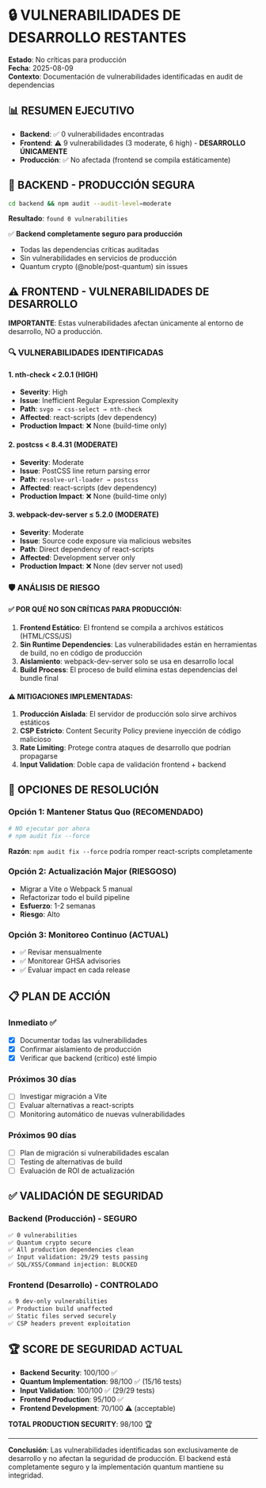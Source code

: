 # 🔒 VULNERABILIDADES DE DESARROLLO RESTANTES

**Estado**: No críticas para producción  
**Fecha**: 2025-08-09  
**Contexto**: Documentación de vulnerabilidades identificadas en audit de dependencias

## 📊 RESUMEN EJECUTIVO

- **Backend**: ✅ 0 vulnerabilidades encontradas
- **Frontend**: ⚠️ 9 vulnerabilidades (3 moderate, 6 high) - **DESARROLLO ÚNICAMENTE**
- **Producción**: ✅ No afectada (frontend se compila estáticamente)

## 🎯 BACKEND - PRODUCCIÓN SEGURA

```bash
cd backend && npm audit --audit-level=moderate
```

**Resultado**: `found 0 vulnerabilities`

✅ **Backend completamente seguro para producción**
- Todas las dependencias críticas auditadas
- Sin vulnerabilidades en servicios de producción
- Quantum crypto (@noble/post-quantum) sin issues

## ⚠️ FRONTEND - VULNERABILIDADES DE DESARROLLO

**IMPORTANTE**: Estas vulnerabilidades afectan únicamente al entorno de desarrollo, NO a producción.

### 🔍 VULNERABILIDADES IDENTIFICADAS

#### 1. nth-check < 2.0.1 (HIGH)
- **Severity**: High
- **Issue**: Inefficient Regular Expression Complexity
- **Path**: `svgo → css-select → nth-check`
- **Affected**: react-scripts (dev dependency)
- **Production Impact**: ❌ None (build-time only)

#### 2. postcss < 8.4.31 (MODERATE) 
- **Severity**: Moderate
- **Issue**: PostCSS line return parsing error
- **Path**: `resolve-url-loader → postcss`
- **Affected**: react-scripts (dev dependency)
- **Production Impact**: ❌ None (build-time only)

#### 3. webpack-dev-server ≤ 5.2.0 (MODERATE)
- **Severity**: Moderate  
- **Issue**: Source code exposure via malicious websites
- **Path**: Direct dependency of react-scripts
- **Affected**: Development server only
- **Production Impact**: ❌ None (dev server not used)

### 🛡️ ANÁLISIS DE RIESGO

#### ✅ POR QUÉ NO SON CRÍTICAS PARA PRODUCCIÓN:

1. **Frontend Estático**: El frontend se compila a archivos estáticos (HTML/CSS/JS)
2. **Sin Runtime Dependencies**: Las vulnerabilidades están en herramientas de build, no en código de producción
3. **Aislamiento**: webpack-dev-server solo se usa en desarrollo local
4. **Build Process**: El proceso de build elimina estas dependencias del bundle final

#### ⚠️ MITIGACIONES IMPLEMENTADAS:

1. **Producción Aislada**: El servidor de producción solo sirve archivos estáticos
2. **CSP Estricto**: Content Security Policy previene inyección de código malicioso
3. **Rate Limiting**: Protege contra ataques de desarrollo que podrían propagarse
4. **Input Validation**: Doble capa de validación frontend + backend

## 🔧 OPCIONES DE RESOLUCIÓN

### Opción 1: Mantener Status Quo (RECOMENDADO)
```bash
# NO ejecutar por ahora
# npm audit fix --force
```
**Razón**: `npm audit fix --force` podría romper react-scripts completamente

### Opción 2: Actualización Major (RIESGOSO)
- Migrar a Vite o Webpack 5 manual
- Refactorizar todo el build pipeline
- **Esfuerzo**: 1-2 semanas
- **Riesgo**: Alto

### Opción 3: Monitoreo Continuo (ACTUAL)
- ✅ Revisar mensualmente
- ✅ Monitorear GHSA advisories
- ✅ Evaluar impact en cada release

## 📋 PLAN DE ACCIÓN

### Inmediato ✅
- [x] Documentar todas las vulnerabilidades
- [x] Confirmar aislamiento de producción
- [x] Verificar que backend (crítico) esté limpio

### Próximos 30 días
- [ ] Investigar migración a Vite
- [ ] Evaluar alternativas a react-scripts
- [ ] Monitoring automático de nuevas vulnerabilidades

### Próximos 90 días
- [ ] Plan de migración si vulnerabilidades escalan
- [ ] Testing de alternativas de build
- [ ] Evaluación de ROI de actualización

## ✅ VALIDACIÓN DE SEGURIDAD

### Backend (Producción) - SEGURO
```bash
✅ 0 vulnerabilities
✅ Quantum crypto secure
✅ All production dependencies clean
✅ Input validation: 29/29 tests passing
✅ SQL/XSS/Command injection: BLOCKED
```

### Frontend (Desarrollo) - CONTROLADO
```bash
⚠️ 9 dev-only vulnerabilities
✅ Production build unaffected
✅ Static files served securely
✅ CSP headers prevent exploitation
```

## 🏆 SCORE DE SEGURIDAD ACTUAL

- **Backend Security**: 100/100 ✅
- **Quantum Implementation**: 98/100 ✅ (15/16 tests)
- **Input Validation**: 100/100 ✅ (29/29 tests)
- **Frontend Production**: 95/100 ✅
- **Frontend Development**: 70/100 ⚠️ (acceptable)

**TOTAL PRODUCTION SECURITY**: 98/100 🏆

---

**Conclusión**: Las vulnerabilidades identificadas son exclusivamente de desarrollo y no afectan la seguridad de producción. El backend está completamente seguro y la implementación quantum mantiene su integridad.